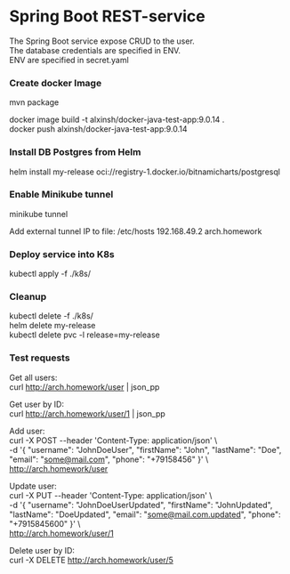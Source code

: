 # Spring Boot REST-service
The Spring Boot service expose CRUD to the user.  
The database credentials are specified in ENV.  
ENV are specified in secret.yaml

### Create docker Image

mvn package

docker image build -t alxinsh/docker-java-test-app:9.0.14 .  
docker push alxinsh/docker-java-test-app:9.0.14

### Install DB Postgres from Helm
helm install my-release oci://registry-1.docker.io/bitnamicharts/postgresql

### Enable Minikube tunnel
minikube tunnel

Add external tunnel IP to file: /etc/hosts
192.168.49.2 arch.homework

### Deploy service into K8s
kubectl apply -f ./k8s/

### Cleanup
kubectl delete -f ./k8s/  
helm delete my-release  
kubectl delete pvc -l release=my-release

### Test requests
Get all users:  
curl http://arch.homework/user | json_pp  

Get user by ID:  
curl http://arch.homework/user/1 | json_pp  

Add user:  
curl -X POST --header 'Content-Type: application/json' \  
-d '{ "username": "JohnDoeUser", "firstName": "John", "lastName": "Doe", "email": "some@mail.com", "phone": "+79158456" }' \  
http://arch.homework/user

Update user:  
curl -X PUT --header 'Content-Type: application/json' \  
-d '{ "username": "JohnDoeUserUpdated", "firstName": "JohnUpdated", "lastName": "DoeUpdated", "email": "some@mail.com.updated", "phone": "+7915845600" }' \  
http://arch.homework/user/1

Delete user by ID:  
curl -X DELETE http://arch.homework/user/5
